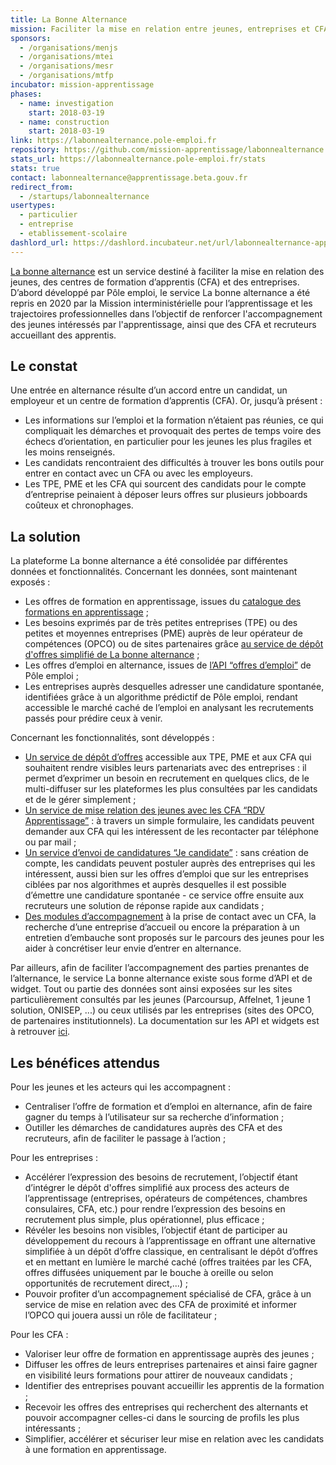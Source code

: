 ```yaml
---
title: La Bonne Alternance
mission: Faciliter la mise en relation entre jeunes, entreprises et CFA
sponsors:
  - /organisations/menjs
  - /organisations/mtei
  - /organisations/mesr
  - /organisations/mtfp
incubator: mission-apprentissage
phases:
  - name: investigation
    start: 2018-03-19
  - name: construction
    start: 2018-03-19
link: https://labonnealternance.pole-emploi.fr
repository: https://github.com/mission-apprentissage/labonnealternance
stats_url: https://labonnealternance.pole-emploi.fr/stats
stats: true
contact: labonnealternance@apprentissage.beta.gouv.fr
redirect_from:
  - /startups/labonnealternance
usertypes:
  - particulier
  - entreprise
  - etablissement-scolaire
dashlord_url: https://dashlord.incubateur.net/url/labonnealternance-apprentissage-beta-gouv-fr/
---
```


[La bonne alternance](https://labonnealternance.apprentissage.beta.gouv.fr/) est un service destiné à faciliter la mise en relation des jeunes, des centres de formation d’apprentis (CFA) et des entreprises. D’abord développé par Pôle emploi, le service La bonne alternance a été repris en 2020 par la Mission interministérielle pour l’apprentissage et les trajectoires professionnelles dans l’objectif de renforcer l'accompagnement des jeunes intéressés par l'apprentissage, ainsi que des CFA et recruteurs accueillant des apprentis.

## Le constat

Une entrée en alternance résulte d’un accord entre un candidat, un employeur et un centre de formation d’apprentis (CFA). Or, jusqu’à présent :
- Les informations sur l’emploi et la formation n’étaient pas réunies, ce qui compliquait les démarches et provoquait des pertes de temps voire des échecs d’orientation, en particulier pour les jeunes les plus fragiles et les moins renseignés.
- Les candidats rencontraient des difficultés à trouver les bons outils pour entrer en contact avec un CFA ou avec les employeurs.
- Les TPE, PME et les CFA qui sourcent des candidats pour le compte d’entreprise peinaient à déposer leurs offres sur plusieurs jobboards coûteux et chronophages.

## La solution

La plateforme La bonne alternance a été consolidée par différentes données et fonctionnalités. 
Concernant les données, sont maintenant exposés : 
- Les offres de formation en apprentissage, issues du [catalogue des formations en apprentissage](https://catalogue.apprentissage.beta.gouv.fr/) ;
- Les besoins exprimés par de très petites entreprises (TPE) ou des petites et moyennes entreprises (PME) auprès de leur opérateur de compétences (OPCO) ou de sites partenaires grâce [au service de dépôt d'offres simplifié de La bonne alternance](https://labonnealternance.pole-emploi.fr/acces-recruteur) ;
- Les offres d’emploi en alternance, issues de [l’API “offres d’emploi”](https://pole-emploi.io/data/api/offres-emploi) de Pôle emploi ;
- Les entreprises auprès desquelles adresser une candidature spontanée, identifiées grâce à un algorithme prédictif de Pôle emploi, rendant accessible le marché caché de l’emploi en analysant les recrutements passés pour prédire ceux à venir.

Concernant les fonctionnalités, sont développés : 
- [Un service de dépôt d’offres](https://mission-apprentissage.gitbook.io/general/les-services-en-devenir/la-recherche-simultanee-dune-formation-et-dun-emploi-en-apprentissage/matcha) accessible aux TPE, PME et aux CFA qui souhaitent rendre visibles leurs partenariats avec des entreprises : il permet d’exprimer un besoin en recrutement en quelques clics, de le multi-diffuser sur les plateformes les plus consultées par les candidats et de le gérer simplement ;
- [Un service de mise relation des jeunes avec les CFA “RDV Apprentissage”](https://mission-apprentissage.gitbook.io/general/les-services-en-devenir/la-recherche-simultanee-dune-formation-et-dun-emploi-en-apprentissage/prise-de-rendez-vous) : à travers un simple formulaire, les candidats peuvent demander aux CFA qui les intéressent de les recontacter par téléphone ou par mail ;
- [Un service d’envoi de candidatures “Je candidate”](https://mission-apprentissage.gitbook.io/general/les-services-en-devenir/la-recherche-simultanee-dune-formation-et-dun-emploi-en-apprentissage/faciliter-et-simplifier-la-mise-en-relation-entre-candidats-et-entreprises) : sans création de compte, les candidats peuvent postuler auprès des entreprises qui les intéressent, aussi bien sur les offres d’emploi que sur les entreprises ciblées par nos algorithmes et auprès desquelles il est possible d’émettre une candidature spontanée - ce service offre ensuite aux recruteurs une solution de réponse rapide aux candidats ;
- [Des modules d’accompagnement](https://mission-apprentissage.gitbook.io/general/les-services-en-devenir/la-recherche-simultanee-dune-formation-et-dun-emploi-en-apprentissage/accompagner-les-futurs-apprentis) à la prise de contact avec un CFA, la recherche d’une entreprise d’accueil ou encore la préparation à un entretien d’embauche sont proposés sur le parcours des jeunes pour les aider à concrétiser leur envie d’entrer en alternance.

Par ailleurs, afin de faciliter l’accompagnement des parties prenantes de l’alternance, le service La bonne alternance existe sous forme d’API et de widget. Tout ou partie des données sont ainsi exposées sur les sites particulièrement consultés par les jeunes (Parcoursup, Affelnet, 1 jeune 1 solution, ONISEP, ...) ou ceux utilisés par les entreprises (sites des OPCO, de partenaires institutionnels). La documentation sur les API et widgets est à retrouver [ici](https://api.gouv.fr/les-api/api-la-bonne-alternance).


## Les bénéfices attendus

Pour les jeunes et les acteurs qui les accompagnent : 
- Centraliser l’offre de formation et d’emploi en alternance, afin de faire gagner du temps à l’utilisateur sur sa recherche d’information ;
- Outiller les démarches de candidatures auprès des CFA et des recruteurs, afin de faciliter le passage à l’action ;

Pour les entreprises : 
- Accélérer l’expression des besoins de recrutement, l’objectif étant d’intégrer le dépôt d'offres simplifié aux process des acteurs de l’apprentissage (entreprises, opérateurs de compétences, chambres consulaires, CFA, etc.) pour rendre l’expression des besoins en recrutement plus simple, plus opérationnel, plus efficace ;
- Révéler les besoins non visibles, l’objectif étant de participer au développement du recours à l’apprentissage en offrant une alternative simplifiée à un dépôt d’offre classique, en centralisant le dépôt d’offres et en mettant en lumière le marché caché (offres traitées par les CFA, offres diffusées uniquement par le bouche à oreille ou selon opportunités de recrutement direct,...) ;
- Pouvoir profiter d’un accompagnement spécialisé de CFA, grâce à un service de mise en relation avec des CFA de proximité et informer l’OPCO qui jouera aussi un rôle de facilitateur ;

Pour les CFA :
- Valoriser leur offre de formation en apprentissage auprès des jeunes ;
- Diffuser les offres de leurs entreprises partenaires et ainsi faire gagner en visibilité leurs formations pour attirer de nouveaux candidats ;
- Identifier des entreprises pouvant accueillir les apprentis de la formation ;
- Recevoir les offres des entreprises qui recherchent des alternants et pouvoir accompagner celles-ci dans le sourcing de profils les plus intéressants ;
- Simplifier, accélérer et sécuriser leur mise en relation avec les candidats à une formation en apprentissage.
